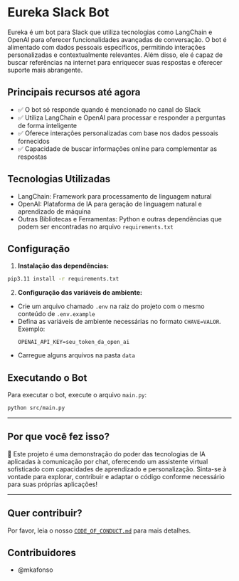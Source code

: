 # Eureka Slack Bot

Eureka é um bot para Slack que utiliza tecnologias como LangChain e OpenAI para oferecer funcionalidades avançadas de conversação. O bot é alimentado com dados pessoais específicos, permitindo interações personalizadas e contextualmente relevantes. Além disso, ele é capaz de buscar referências na internet para enriquecer suas respostas e oferecer suporte mais abrangente.

## Principais recursos até agora

- ✅ O bot só responde quando é mencionado no canal do Slack
- ✅ Utiliza LangChain e OpenAI para processar e responder a perguntas de forma inteligente
- ✅ Oferece interações personalizadas com base nos dados pessoais fornecidos
- ✅ Capacidade de buscar informações online para complementar as respostas

## Tecnologias Utilizadas

- LangChain: Framework para processamento de linguagem natural
- OpenAI: Plataforma de IA para geração de linguagem natural e aprendizado de máquina
- Outras Bibliotecas e Ferramentas: Python e outras dependências que podem ser encontradas no arquivo `requirements.txt`

## Configuração

1. **Instalação das dependências:**

```bash
pip3.11 install -r requirements.txt
```

2. **Configuração das variáveis de ambiente:**

- Crie um arquivo chamado `.env` na raiz do projeto com o mesmo conteúdo de `.env.example`
- Defina as variáveis de ambiente necessárias no formato `CHAVE=VALOR`.
  Exemplo:
  ```
  OPENAI_API_KEY=seu_token_da_open_ai
  ```
- Carregue alguns arquivos na pasta `data`

## Executando o Bot

Para executar o bot, execute o arquivo `main.py`:

```bash
python src/main.py
```

---

## Por que você fez isso?

🚨 Este projeto é uma demonstração do poder das tecnologias de IA aplicadas à comunicação por chat, oferecendo um assistente virtual sofisticado com capacidades de aprendizado e personalização. Sinta-se à vontade para explorar, contribuir e adaptar o código conforme necessário para suas próprias aplicações!

---

## Quer contribuir?

Por favor, leia o nosso [`CODE_OF_CONDUCT.md`](CODE_OF_CONDUCT.md) para mais detalhes.

## Contribuidores

- @mkafonso
